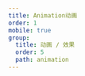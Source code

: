 ```yaml
---
title: Animation动画
order: 1
mobile: true
group:
  title: 动画 / 效果
  order: 5
  path: animation
---
```


<code src="../demo/AnimationElement.tsx"></code>
<API src="../src/AnimationElement.tsx"></API>
